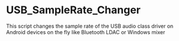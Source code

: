 # USB_SampleRate_Changer
This script changes the sample rate of the USB audio class driver on Android devices on the fly like Bluetooth LDAC or Windows mixer
